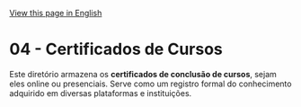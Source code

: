 [View this page in English](README.md)

# 04 - Certificados de Cursos

Este diretório armazena os **certificados de conclusão de cursos**, sejam eles online ou presenciais. Serve como um registro formal do conhecimento adquirido em diversas plataformas e instituições.
